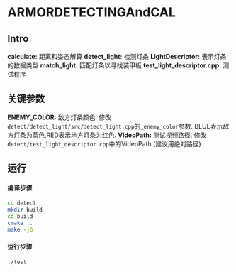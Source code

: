 # ARMORDETECTINGAndCAL
## Intro
**calculate:** 距离和姿态解算
**detect_light:** 检测灯条
**LightDescriptor:** 表示灯条的数据类型
**match_light:** 匹配灯条以寻找装甲板
**test_light_descriptor.cpp:** 测试程序 

## 关键参数
**ENEMY_COLOR:** 敌方灯条颜色. 修改`detect/detect_light/src/detect_light.cpp`的`_enemy_color`参数. BLUE表示敌方灯条为蓝色,RED表示地方灯条为红色.
**VideoPath:** 测试视频路径. 修改`detect/test_light_descriptor.cpp`中的VideoPath.(建议用绝对路径)


## 运行

#### 编译步骤
```bash
cd detect
mkdir build
cd build
cmake ..
make -j6
```

#### 运行步骤
```bash
./test
```